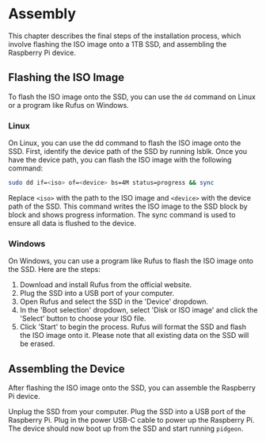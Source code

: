 # Assembly

This chapter describes the final steps of the installation process, which
involve flashing the ISO image onto a 1TB SSD, and assembling the Raspberry Pi
device.

## Flashing the ISO Image

To flash the ISO image onto the SSD, you can use the `dd` command on Linux or a
program like Rufus on Windows.

### Linux

On Linux, you can use the dd command to flash the ISO image onto the SSD. First,
identify the device path of the SSD by running lsblk. Once you have the device
path, you can flash the ISO image with the following command:

```bash
sudo dd if=<iso> of=<device> bs=4M status=progress && sync
```

Replace `<iso>` with the path to the ISO image and `<device>` with the device
path of the SSD. This command writes the ISO image to the SSD block by block and
shows progress information. The sync command is used to ensure all data is
flushed to the device.

### Windows

On Windows, you can use a program like Rufus to flash the ISO image onto the
SSD. Here are the steps:

1. Download and install Rufus from the official website.
2. Plug the SSD into a USB port of your computer.
3. Open Rufus and select the SSD in the 'Device' dropdown.
4. In the 'Boot selection' dropdown, select 'Disk or ISO image' and click the
   'Select' button to choose your ISO file.
5. Click 'Start' to begin the process. Rufus will format the SSD and flash the
   ISO image onto it. Please note that all existing data on the SSD will be
   erased.

## Assembling the Device

After flashing the ISO image onto the SSD, you can assemble the Raspberry Pi
device.

Unplug the SSD from your computer. Plug the SSD into a USB port of the Raspberry
Pi. Plug in the power USB-C cable to power up the Raspberry Pi. The device
should now boot up from the SSD and start running `pidgeon`.
